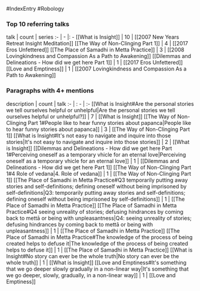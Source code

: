 #IndexEntry #Robology

### Top 10 referring talks
talk | count | series
:- | - |: -
[[What is Insight]] | 10 | [[2007 New Years Retreat Insight Meditation]]
[[The Way of Non-Clinging Part 1]] | 4 | [[2017 Eros Unfettered]]
[[The Place of Samadhi in Metta Practice]] | 3 | [[2008 Lovingkindness and Compassion As a Path to Awakening]]
[[Dilemmas and Delineations - How did we get here Part 1]] | 1 | [[2017 Eros Unfettered]]
[[Love and Emptiness]] | 1 | [[2007 Lovingkindness and Compassion As a Path to Awakening]]

### Paragraphs with 4+ mentions
description | count | talk
:- | : - | :-
[[What is Insight#Are the personal stories we tell ourselves helpful or unhelpful\|Are the personal stories we tell ourselves helpful or unhelpful?]] | 7 | [[What is Insight]]
[[The Way of Non-Clinging Part 1#People like to hear funny stories about papanca\|People like to hear funny stories about papanca]] | 3 | [[The Way of Non-Clinging Part 1]]
[[What is Insight#It's not easy to navigate and inquire into those stories\|It's not easy to navigate and inquire into those stories]] | 2 | [[What is Insight]]
[[Dilemmas and Delineations - How did we get here Part 1#Perceiving oneself as a temporary vhicle for an eternal love\|Perceiving oneself as a temporary vhicle for an eternal love]] | 1 | [[Dilemmas and Delineations - How did we get here Part 1]]
[[The Way of Non-Clinging Part 1#4 Role of vedana\|4. Role of vedana]] | 1 | [[The Way of Non-Clinging Part 1]]
[[The Place of Samadhi in Metta Practice#Q3 temporarily putting away stories and self-definitions; defining oneself without being imprisoned by self-definitions\|Q3: temporarily putting away stories and self-definitions; defining oneself without being imprisoned by self-definitions]] | 1 | [[The Place of Samadhi in Metta Practice]]
[[The Place of Samadhi in Metta Practice#Q4 seeing unreality of stories; defusing hindrances by coming back to mettā or being with unpleasantness\|Q4: seeing unreality of stories; defusing hindrances by coming back to mettā or being with unpleasantness]] | 1 | [[The Place of Samadhi in Metta Practice]]
[[The Place of Samadhi in Metta Practice#The knowledge of the process of being created helps to defuse it\|The knowledge of the process of being created helps to defuse it]] | 1 | [[The Place of Samadhi in Metta Practice]]
[[What is Insight#No story can ever be the whole truth\|No story can ever be the whole truth]] | 1 | [[What is Insight]]
[[Love and Emptiness#It's something that we go deeper slowly gradually in a non-linear way\|It's something that we go deeper, slowly, gradually, in a non-linear way]] | 1 | [[Love and Emptiness]]

